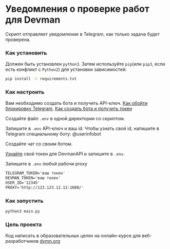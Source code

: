 # Уведомления о проверке работ для Devman
Скрипт отправляет уведомление в Telegram, как только задача будет проверена.

### Как установить 
Должен быть установлен `python3`. Затем используйте `pip`(или `pip3`, 
 если есть конфликт с `Python2`) для установки зависимостей: 
 ```bash
 pip install -r requirements.txt
 ```
 
 
 ### Как настроить
 Вам необходимо создать бота и получить API-ключ. [Как обойти блокировку Telegram](https://bigpicture.ru/?p=913797),
[Как создать бота и получить токен](https://smmplanner.com/blog/otlozhennyj-posting-v-telegram/)

Создайте файл `.env` в одной директории со скриптом.

Запишите в `.env` API-ключ и ваш id. Чтобы узнать свой id, напишите в Telegram специальному боту: @userinfobot 

Создайте чат со своим ботом.

[Узнайте](https://dvmn.org/api/docs/) свой токен для DevmanAPI и запишите в `.env`. 

Запишите в `.env` любой рабочи proxy

```txt
TELEGRAM_TOKEN='ваш токен'
DEVMAN_TOKEN='ваш токен'
USER_ID='12345'
PROXY='http://123.123.12.12:1080/'
```

### Как запустить
```bash
python3 main.py
```

### Цель проекта
 Код написать в образовательных целях на онлайн-курсе для веб-разработчиков 
 [dvmn.org](dvmn.org)